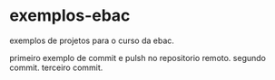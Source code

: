 # exemplos-ebac
exemplos de projetos para o curso da ebac.

primeiro exemplo de commit e pulsh no repositorio remoto. 
segundo commit.
terceiro commit.